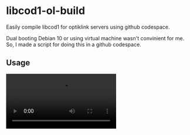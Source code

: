 # libcod1-ol-build
Easily compile libcod1 for optiklink servers using github codespace.

Dual booting Debian 10 or using virtual machine wasn't convinient for me.
So, I made a script for doing this in a github codespace.

## Usage

 <video controls>
  <source src="lc-build.mp4" type="video/mp4">
  Your browser does not support the video tag.
</video> 
